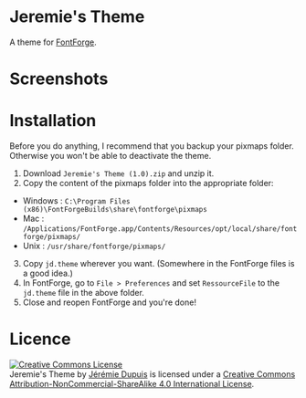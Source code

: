 # Jeremie's Theme
A theme for [FontForge](http://fontforge.github.io/).

# Screenshots


# Installation
Before you do anything, I recommend that you backup your pixmaps folder. Otherwise you won't be able to deactivate the theme.

1. Download `Jeremie's Theme (1.0).zip` and unzip it.
2. Copy the content of the pixmaps folder into the appropriate folder:
  * Windows : `C:\Program Files (x86)\FontForgeBuilds\share\fontforge\pixmaps`
  * Mac : `/Applications/FontForge.app/Contents/Resources/opt/local/share/fontforge/pixmaps/`
  * Unix : `/usr/share/fontforge/pixmaps/`
3. Copy `jd.theme` wherever you want. (Somewhere in the FontForge files is a good idea.)
4. In FontForge, go to `File > Preferences` and set `RessourceFile` to the `jd.theme` file in the above folder.
5. Close and reopen FontForge and you're done!

# Licence
<a rel="license" href="http://creativecommons.org/licenses/by-nc-sa/4.0/"><img alt="Creative Commons License" style="border-width:0" src="https://i.creativecommons.org/l/by-nc-sa/4.0/88x31.png" /></a><br /><span xmlns:dct="http://purl.org/dc/terms/" href="http://purl.org/dc/dcmitype/StillImage" property="dct:title" rel="dct:type">Jeremie's Theme</span> by <a xmlns:cc="http://creativecommons.org/ns#" href="https://github.com/JeremieD/JeremiesTheme" property="cc:attributionName" rel="cc:attributionURL">Jérémie Dupuis</a> is licensed under a <a rel="license" href="http://creativecommons.org/licenses/by-nc-sa/4.0/">Creative Commons Attribution-NonCommercial-ShareAlike 4.0 International License</a>.